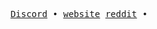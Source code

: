 <p align="center">
    <samp>
    <a href="https://dsc.bio/voidz" target="_blank">Discord</a> •
    <a href="https://voidz7.github.io" target="_blank">website</a>
    <a href="https://www.reddit.com/user/voidz-7" target="_blank">reddit</a> •
    </samp>
</p>
